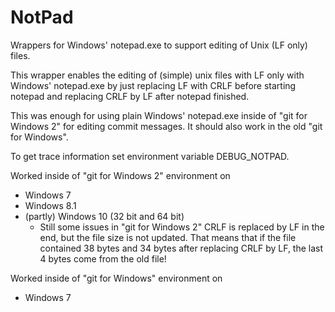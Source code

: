 # NotPad
Wrappers for Windows' notepad.exe to support editing of Unix (LF only) files.

This wrapper enables the editing of (simple) unix files with LF only with
Windows' notepad.exe by just replacing LF with CRLF before starting
notepad and replacing CRLF by LF after notepad finished.

This was enough for using plain Windows' notepad.exe inside of
    "git for Windows 2"
for editing commit messages.  It should also work in the old
    "git for Windows".

To get trace information set environment variable DEBUG_NOTPAD.

Worked inside of "git for Windows 2" environment on
 * Windows 7
 * Windows 8.1
 * (partly) Windows 10 (32 bit and 64 bit)
   * Still some issues in "git for Windows 2"
     CRLF is replaced by LF in the end, but
     the file size is not updated.
     That means that if the file contained 38 bytes and 34 bytes
     after replacing CRLF by LF, the last 4 bytes come from the old file!

Worked inside of "git for Windows" environment on
 * Windows 7

